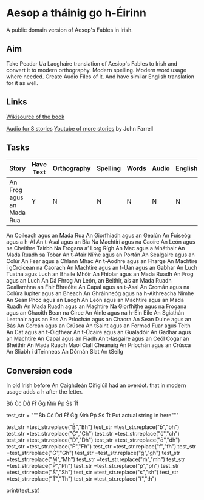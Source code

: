# Aesop a tháinig go h-Éirinn
A public domain version of Aesop's Fables in Irish.  

## Aim
Take Peadar Ua Laoghaire translation of Aesiop's Fables to Irish and convert it to modern orthography. Modern spelling. Modern word usage where needed. Create Audio Files of it. And have similar English translation for it as well. 

## Links
[Wikisource of the book](https://wikisource.org/wiki/Aesop_a_th%C3%A1inig_go_h-%C3%89irinn/An_Frog_agus_an_Mada_Rua)

[Audio for 8 stories](https://corkirish.wordpress.com/audio-files-on-this-site/)
[Youtube of more stories](https://www.youtube.com/watch?v=zyi70tG68UM&t=1s) by John Farrell
## Tasks

Story | Have Text | Orthography | Spelling | Words | Audio | English | Words checked 
--- | --- | --- | --- |--- |--- |--- |--- 
An Frog agus an Mada Rua | Y | N | N | N | N | N | N 
An Coileach agus an Mada Rua 
An Giorfhiadh agus an Gealún
An Ḟuiseóg agus a h-Ál
An t-Asal agus an Bia
Na Machtírí agus na Caoíre 
An León agus na Cheithre Tairbh
Na Frogana a’ Lorg Rígh
An Mac agus a Mháthair
An Mada Ruadh sa Tobar
An t-Aṫair Níṁe agus an Portán
An Sealgaire agus an Colúr
An Fear agus a Chlann Mhac
An t-Aodhre agus an Fharge
An Machtíre i gCroicean na Caorach
An Machtíre agus an t-Uan agus an Gabhar
An Luch Tuatha agus Luch an Bhaile Mhóir
An Fhiolar agus an Mada Ruadh
An Frog agus an Luch
An Dá Fhrog
An León, an Beithir, a’s an Mada Ruadh
Geallamhna an Fhir Bhreóite
An Capal agus an t-Asal
An Cromán agus na Colúra
Iupiter agus an Bheach
An Ghráinneóg agus na h-Aithreacha Nimhe
An Sean Phoc agus an Laogh
An León agus an Machtíre agus an Mada Ruadh
An Mada Ruadh agus an Machtíre
Na Giorfhithe agus na Frogana agus an Ghaoith
Bean na Circe
An Áinle agus na h-Éin Eile
An Sgiathán Leathair agus an Eas
An Príochán agus an Chaora
An Sean Duine agus an Bás
An Corcán agus an Crúsca
An tSaint agus an Formad
Fuar agus Teith
An Cat agus an t-Óigfhear
An t-Úcaire agus an Gualadóir
An Gadhar agus an Machtíre
An Capal agus an Fiadh 
An t-Iasgaire agus an Ceól 
Cogar an Bheithir 
An Mada Ruadh Maol
Ciall Cheanaig
An Príochán agus an Crúsca
An Sliabh i dTeinneas
An Dórnán Slat
An tSeilg

## Conversion code
In old Irish before An Caighdeán Oifigiúil had an overdot. that in modern usage adds a h after the letter. 

Ḃḃ Ċċ Ḋḋ Ḟḟ Ġġ Ṁṁ Ṗṗ Ṡṡ Ṫṫ

test_str = """Ḃḃ Ċċ Ḋḋ Ḟḟ Ġġ Ṁṁ Ṗṗ Ṡṡ Ṫṫ Put actual string in here"""

test_str =test_str.replace("Ḃ","Bh")
test_str =test_str.replace("ḃ","bh")
test_str =test_str.replace("Ċ","Ch")
test_str =test_str.replace("ċ","ch")
test_str =test_str.replace("Ḋ","Dh")
test_str =test_str.replace("ḋ","dh")
test_str =test_str.replace("Ḟ","Fh")
test_str =test_str.replace("ḟ","fh")
test_str =test_str.replace("Ġ","Gh")
test_str =test_str.replace("ġ","gh")
test_str =test_str.replace("Ṁ","Mh")
test_str =test_str.replace("ṁ","mh")
test_str =test_str.replace("Ṗ","Ph")
test_str =test_str.replace("ṗ","ph")
test_str =test_str.replace("Ṡ","Sh")
test_str =test_str.replace("ṡ","sh")
test_str =test_str.replace("Ṫ","Th")
test_str =test_str.replace("ṫ","th")

print(test_str)
